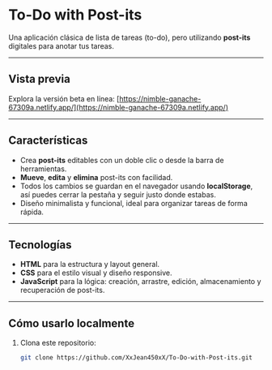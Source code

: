 # To-Do with Post-its

Una aplicación clásica de lista de tareas (to-do), pero utilizando **post-its** digitales para anotar tus tareas.

---

##  Vista previa

Explora la versión beta en línea:
[https://nimble-ganache-67309a.netlify.app/](https://nimble-ganache-67309a.netlify.app/)

---

##  Características

- Crea **post-its** editables con un doble clic o desde la barra de herramientas.
- **Mueve**, **edita** y **elimina** post-its con facilidad.
- Todos los cambios se guardan en el navegador usando **localStorage**, así puedes cerrar la pestaña y seguir justo donde estabas.
- Diseño minimalista y funcional, ideal para organizar tareas de forma rápida.

---

##  Tecnologías

- **HTML** para la estructura y layout general.
- **CSS** para el estilo visual y diseño responsive.
- **JavaScript** para la lógica: creación, arrastre, edición, almacenamiento y recuperación de post-its.

---

##  Cómo usarlo localmente

1. Clona este repositorio:
   ```bash
   git clone https://github.com/XxJean450xX/To-Do-with-Post-its.git
